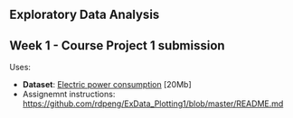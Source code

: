 ## Exploratory Data Analysis
## Week 1 - Course Project 1 submission

Uses:
* <b>Dataset</b>: <a href="https://d396qusza40orc.cloudfront.net/exdata%2Fdata%2Fhousehold_power_consumption.zip">Electric power consumption</a> [20Mb]
* Assignemnt instructions: https://github.com/rdpeng/ExData_Plotting1/blob/master/README.md